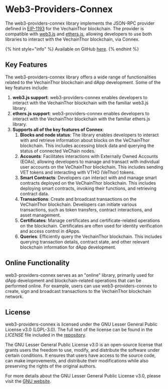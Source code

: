 # Web3-Providers-Connex

The web3-providers-connex library implements the JSON-RPC provider defined in [EIP-1193](https://github.com/ethereum/EIPs/blob/master/EIPS/eip-1193.md) for the VechainThor blockchain. The provider is compatible with [web3.js](https://github.com/ChainSafe/web3.js) and [ethers.js](https://github.com/ethers-io/ethers.js), allowing developers to use both libraries to interact with the VechainThor blockchain, via Connex.

{% hint style="info" %}
Available on GitHub [here](https://github.com/vechain/web3-providers-connex).
{% endhint %}

## Key Features

The web3-providers-connex library offers a wide range of functionalities related to the VechainThor blockchain and dApp development. Some of the key features include:

1. **web3.js support**: web3-providers-connex enables developers to interact with the VechainThor blockchain with the familiar web3.js library.
2. **ethers.js support**: web3-providers-connex enables developers to interact with the VechainThor blockchain with the familiar ethers.js library.
3. **Supports all of the key features of Connex**:
   1. **Blocks and node status**: The library enables developers to interact with and retrieve information about blocks on the VeChainThor blockchain. This includes accessing block data and querying the status of connected VeChain nodes.
   2. **Accounts**: Facilitates interactions with Externally Owned Accounts (EOAs), allowing developers to manage and transact with individual user accounts on the VeChainThor blockchain. This includes sending VET tokens and interacting with VTHO (VeThor) tokens.
   3. **Smart Contracts**: Developers can interact with and manage smart contracts deployed on the VeChainThor blockchain. This includes deploying smart contracts, invoking their functions, and retrieving contract data.
   4. **Transactions**: Create and broadcast transactions on the VeChainThor blockchain. Developers can initiate various transactions, such as token transfers, contract interactions, and asset management.
   5. **Certificates**: Manage certificates and certificate-related operations on the blockchain. Certificates are often used for identity verification and access control in dApps.
   6. **Queries**: Efficiently query the VechainThor blockchain. This includes querying transaction details, contract state, and other relevant blockchain information for dApp development.

## Online Functionality

web3-providers-connex serves as an "online" library, primarily used for dApp development and blockchain-related operations that can be performed online. For example, users can use web3-providers-connex to create, sign and broadcast transactions to the VechainThor blockchain network.

## License

web3-providers-connex is licensed under the GNU Lesser General Public License v3.0 (LGPL-3.0). The full text of the license can be found in the _LICENSE_ file included in the [repository](https://github.com/vechain/web3-providers-connex/blob/main/LICENSE).

The GNU Lesser General Public License v3.0 is an open-source license that grants users the freedom to use, modify, and distribute the software under certain conditions. It ensures that users have access to the source code, can make improvements, and distribute their modifications while also preserving the rights of the original authors.

For more details about the GNU Lesser General Public License v3.0, please visit the [GNU website](https://www.gnu.org/licenses/lgpl-3.0.html).
